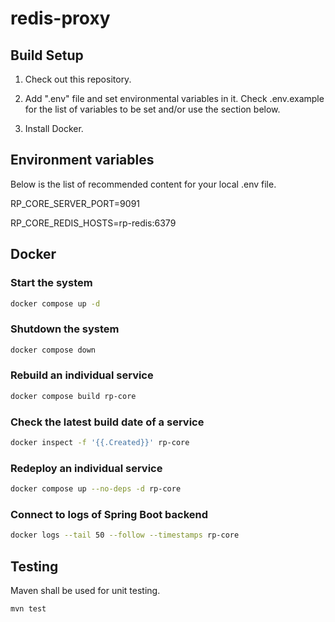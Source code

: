 # redis-proxy

## Build Setup

1. Check out this repository.

2. Add ".env" file and set environmental variables in it. Check .env.example for the list of variables to be set and/or use the section below.

3. Install Docker.

## Environment variables

Below is the list of recommended content for your local .env file.

RP_CORE_SERVER_PORT=9091

RP_CORE_REDIS_HOSTS=rp-redis:6379

## Docker

### Start the system

```bash
docker compose up -d
```

### Shutdown the system

```bash
docker compose down
```

### Rebuild an individual service

```bash
docker compose build rp-core
```

### Check the latest build date of a service

```bash
docker inspect -f '{{.Created}}' rp-core
```

### Redeploy an individual service

```bash
docker compose up --no-deps -d rp-core
```

### Connect to logs of Spring Boot backend

```bash
docker logs --tail 50 --follow --timestamps rp-core
```

## Testing

Maven shall be used for unit testing.

```bash
mvn test
```

